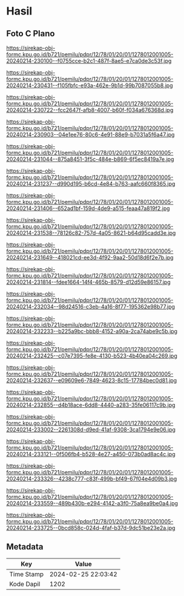 # Hasil

## Foto C Plano

https://sirekap-obj-formc.kpu.go.id/b721/pemilu/pdpr/12/78/01/20/01/1278012001005-20240214-230100--f0755cce-b2c1-487f-8ae5-e7ca0de3c53f.jpg

https://sirekap-obj-formc.kpu.go.id/b721/pemilu/pdpr/12/78/01/20/01/1278012001005-20240214-230431--f105fbfc-e93a-462e-9b1d-99b7087055b8.jpg

https://sirekap-obj-formc.kpu.go.id/b721/pemilu/pdpr/12/78/01/20/01/1278012001005-20240214-230722--fcc2647f-afb8-4007-b60f-f034a676368d.jpg

https://sirekap-obj-formc.kpu.go.id/b721/pemilu/pdpr/12/78/01/20/01/1278012001005-20240214-230903--04e1ee76-80c6-4e91-88e9-b7031a5f6a47.jpg

https://sirekap-obj-formc.kpu.go.id/b721/pemilu/pdpr/12/78/01/20/01/1278012001005-20240214-231044--875a8451-3f5c-484e-b869-6f5ec8419a7e.jpg

https://sirekap-obj-formc.kpu.go.id/b721/pemilu/pdpr/12/78/01/20/01/1278012001005-20240214-231237--d990d195-b6cd-4e84-b763-aafc660f8365.jpg

https://sirekap-obj-formc.kpu.go.id/b721/pemilu/pdpr/12/78/01/20/01/1278012001005-20240214-231406--652ad1bf-159d-4de9-a515-feaa47a819f2.jpg

https://sirekap-obj-formc.kpu.go.id/b721/pemilu/pdpr/12/78/01/20/01/1278012001005-20240214-231538--78126c82-757d-4a05-8621-b64d95cadd3e.jpg

https://sirekap-obj-formc.kpu.go.id/b721/pemilu/pdpr/12/78/01/20/01/1278012001005-20240214-231649--418021cd-ee3d-4f92-9aa2-50d18d6f2e7b.jpg

https://sirekap-obj-formc.kpu.go.id/b721/pemilu/pdpr/12/78/01/20/01/1278012001005-20240214-231814--fdee1664-14f4-465b-8579-d12d59e86157.jpg

https://sirekap-obj-formc.kpu.go.id/b721/pemilu/pdpr/12/78/01/20/01/1278012001005-20240214-232034--98d24516-c3eb-4a16-8f77-195362e98b77.jpg

https://sirekap-obj-formc.kpu.go.id/b721/pemilu/pdpr/12/78/01/20/01/1278012001005-20240214-232233--b225a9bc-bbb8-4152-a90a-2ca74abe9c5b.jpg

https://sirekap-obj-formc.kpu.go.id/b721/pemilu/pdpr/12/78/01/20/01/1278012001005-20240214-232425--c07e7395-fe8e-4130-b523-4b40ea04c269.jpg

https://sirekap-obj-formc.kpu.go.id/b721/pemilu/pdpr/12/78/01/20/01/1278012001005-20240214-232637--e09609e6-7849-4623-8c15-17784bec0d81.jpg

https://sirekap-obj-formc.kpu.go.id/b721/pemilu/pdpr/12/78/01/20/01/1278012001005-20240214-232855--d4b18ace-6dd8-4440-a283-35fe06117c9b.jpg

https://sirekap-obj-formc.kpu.go.id/b721/pemilu/pdpr/12/78/01/20/01/1278012001005-20240214-233002--2261308d-d9ed-41af-9308-3ca1794e9e06.jpg

https://sirekap-obj-formc.kpu.go.id/b721/pemilu/pdpr/12/78/01/20/01/1278012001005-20240214-233121--0f506fb4-b528-4e27-a450-073b0ad8ac4c.jpg

https://sirekap-obj-formc.kpu.go.id/b721/pemilu/pdpr/12/78/01/20/01/1278012001005-20240214-233326--4238c777-c83f-499b-bf49-67f04e4d09b3.jpg

https://sirekap-obj-formc.kpu.go.id/b721/pemilu/pdpr/12/78/01/20/01/1278012001005-20240214-233559--489b430b-e294-4142-a3f0-75a8ea9be0a4.jpg

https://sirekap-obj-formc.kpu.go.id/b721/pemilu/pdpr/12/78/01/20/01/1278012001005-20240214-233725--0bcd858c-024d-4faf-b37d-9dc51be23e2a.jpg


## Metadata

| Key        | Value               |
| ---------- | ------------------- |
| Time Stamp | 2024-02-25 22:03:42 |
| Kode Dapil | 1202                |



